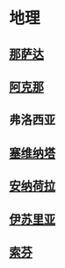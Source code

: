 # 地理

## [那萨达](nasaada.md)

## [阿克那](akna.md)

## 弗洛西亚

## [塞维纳塔](saewenata.md)

## [安纳荷拉](anakhora.md)

## [伊苏里亚](issur.md)

## [索芬](tsofon.md)

